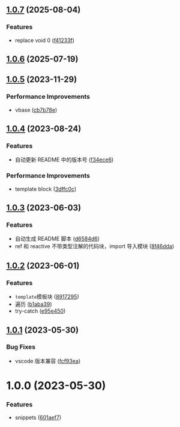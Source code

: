 ## [1.0.7](https://github.com/x-wink/wink-snippets/compare/v1.0.6...v1.0.7) (2025-08-04)


### Features

* replace void 0 ([f41233f](https://github.com/x-wink/wink-snippets/commit/f41233f1bb1f9f3d73e32c4f1b708df79fca80f8))



## [1.0.6](https://github.com/x-wink/wink-snippets/compare/v1.0.5...v1.0.6) (2025-07-19)



## [1.0.5](https://github.com/x-wink/wink-snippets/compare/v1.0.4...v1.0.5) (2023-11-29)

### Performance Improvements

-   vbase ([cb7b78e](https://github.com/x-wink/wink-snippets/commit/cb7b78e80d9ff7fb8dacd511a4ef5b6f31e029f6))

## [1.0.4](https://github.com/x-wink/wink-snippets/compare/v1.0.3...v1.0.4) (2023-08-24)

### Features

-   自动更新 README 中的版本号 ([f34ece6](https://github.com/x-wink/wink-snippets/commit/f34ece6da543e76fb93a5d805f32981a71f3d185))

### Performance Improvements

-   template block ([3dffc0c](https://github.com/x-wink/wink-snippets/commit/3dffc0c0cea260847adf7f35a0e1788031984929))

## [1.0.3](https://github.com/x-wink/wink-snippets/compare/v1.0.2...v1.0.3) (2023-06-03)

### Features

-   自动生成 README 脚本 ([d6584d6](https://github.com/x-wink/wink-snippets/commit/d6584d641222a0428e1a470b1ae2ab2ed3d6769c))
-   ref 和 reactive 不带类型注解的代码块，import 导入模块 ([8f46dda](https://github.com/x-wink/wink-snippets/commit/8f46dda9a58b998c3256db30a189b55ae1b1e71c))

## [1.0.2](https://github.com/x-wink/wink-snippets/compare/v1.0.1...v1.0.2) (2023-06-01)

### Features

-   `template`模板块 ([8917295](https://github.com/x-wink/wink-snippets/commit/8917295666ff3b779cb78934e9d6fedb6f306515))
-   遍历 ([b1aba39](https://github.com/x-wink/wink-snippets/commit/b1aba39f523baca1f0eb6059195d18aae4c7c94b))
-   try-catch ([e95e450](https://github.com/x-wink/wink-snippets/commit/e95e450f7185726d810d34d02f71e1c1a1975c84))

## [1.0.1](https://github.com/x-wink/wink-snippets/compare/v1.0.0...v1.0.1) (2023-05-30)

### Bug Fixes

-   vscode 版本兼容 ([fcf93ea](https://github.com/x-wink/wink-snippets/commit/fcf93ea8326dfc7c94c0039e103da45e483e2d32))

# 1.0.0 (2023-05-30)

### Features

-   snippets ([601aef7](https://github.com/x-wink/wink-snippets/commit/601aef72cb059a2c1770888599631e98dc512892))
